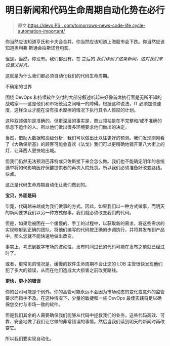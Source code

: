 # 明日新闻和代码生命周期自动化势在必行

> 原文:[https://devo PS . com/tomorrows-news-code-life cycle-automation-important/](https://devops.com/tomorrows-news-code-lifecycle-automation-imperative/)

你当然应该知道亨氏和卡夫会合并。你当然应该知道上海股市会下跌。你当然应该知道奥利弗·斯通会拍斯诺登电影。

但是，当然，你没有。我们都没有。在 之后的 *我们读到了这条新闻，这对我们来说意义非凡。*

这就是为什么我们都必须自动化我们的代码生命周期。

不确定的世界

围绕 DevOps 和持续软件交付的大部分叙述听起来好像首席执行官是无所不知的战略家——这是他们和市场统治之间唯一的障碍。根据这种说法，IT 必须加快速度，这样企业才能在没有技术摩擦的情况下执行其令人惊叹的计划。

这种叙述偶尔是准确的。但更深层的事实是，商业领袖是在不完整和/或不准确的信息下运作的人。所以他们做出很多环境要求他们做出的决定。

当然，借助大数据和高级分析，我们可以做出比以往更好的预测。我们发现刚刚看了《大勒保斯基》的顾客可能会喜欢《法戈》我们可以更精确地错开第八大街上的灯，让泽西人更快地出城。

但我们仍然无法预测巴菲特或贝佐斯接下来会怎么做。我们也不能确定明年的总统选举将如何影响医疗保健提供者的再次入院处罚。所以我们必须准备好改变路线。快点。

这正是代码生命周期自动化让我们做到的。

**宝贝，外面是码**

毕竟，代码越来越成为我们做事的方式。因此，如果我们以一种方式做事，而明天的新闻要求我们以另一种方式做事，我们就必须改变我们的代码。

但是，如果您被困在一个缓慢的、手工的过程中，以获取新的需求，将这些需求的实现映射到正确的团队，将他们编写的代码按正确的步调执行，并将其发布到产品中，那么您就不能快速地做出改变。

事实上，考虑到数字市场的波动性，发布时间过长的代码可能在发布之前就已经过时了。

或者，更常见的情况是，缓慢的软件生命周期不会让您的 LOB 主管很快发现他们犯了多大的错误，从而在他们造成太大损害之前改变路线。

**更快，更小的错误**

你的公司可能是个例外。你的高管可能永远不会因为市场动态的变化或意外的监管要求而措手不及。在这种情况下，少量的敏捷和一些 DevOps 最佳实践将足以确保您交付与市场一致的软件。

但是我们其余的人需要确保我们能够从代码中拯救我们的业务，这些代码高效、可靠、安全地做了我们让它做的非常错误的事情。然后当我们读到明天的新闻时再改变它。

所以我们要实现自动化。